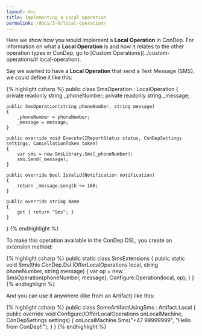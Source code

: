 ```yaml
---
layout: doc
title: Implementing a Local Operation
permalink: /docs/3-0/local-operation/
---
```


Here we show how you would implement a **Local Operation** in ConDep. For 
information on what a **Local Operation** is and how it relates to the other 
operation types in ConDep, go to [Custom Operations](../custom-operations/#
local-operation).

Say we wanted to have a **Local Operation** that send a Text Message (SMS), we 
could define it like this:

{% highlight csharp %}
public class SmsOperation : LocalOperation
{
    private readonly string _phoneNumber;
    private readonly string _message;

    public SmsOperation(string phoneNumber, string message)
    {
        _phoneNumber = phoneNumber;
        _message = message;
    }

    public override void Execute(IReportStatus status, ConDepSettings settings, CancellationToken token)
    {
        var sms = new SmsLibrary.Sms(_phoneNumber);
        sms.Send(_message);
    }

    public override bool IsValid(Notification notification)
    {
        return _message.Length <= 160;
    }

    public override string Name
    {
        get { return "Sms"; }
    }
}
{% endhighlight %}

To make this operation available in the ConDep DSL, you create an extension method:

{% highlight csharp %}
public static class SmsExtensions
{
    public static void Sms(this ConDep.Dsl.IOfferLocalOperations local, string phoneNumber, string message)
    {
        var op = new SmsOperation(phoneNumber, message);
        Configure.Operation(local, op);
    }
}
{% endhighlight %}

And you can use it anywhere (like from an Artifact) like this:

{% highlight csharp %}
public class SomeArtifactUsingSms : Artifact.Local
{
    public override void Configure(IOfferLocalOperations onLocalMachine, ConDepSettings settings)
    {
        onLocalMachine.Sms("+47 99999999", "Hello from ConDep!!");
    }
}
{% endhighlight %}